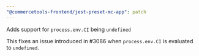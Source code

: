 ```yaml
---
"@commercetools-frontend/jest-preset-mc-app": patch
---
```


Adds support for `process.env.CI` being `undefined`

This fixes an issue introduced in #3086 when `process.env.CI` is evaluated to `undefined`.
